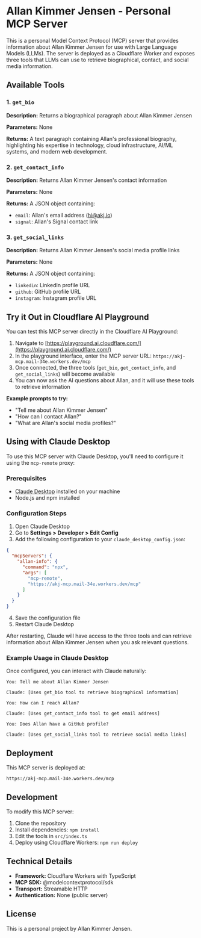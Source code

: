 # Allan Kimmer Jensen - Personal MCP Server

This is a personal Model Context Protocol (MCP) server that provides information about Allan Kimmer Jensen for use with Large Language Models (LLMs). The server is deployed as a Cloudflare Worker and exposes three tools that LLMs can use to retrieve biographical, contact, and social media information.

## Available Tools

### 1. `get_bio`
**Description:** Returns a biographical paragraph about Allan Kimmer Jensen

**Parameters:** None

**Returns:** A text paragraph containing Allan's professional biography, highlighting his expertise in technology, cloud infrastructure, AI/ML systems, and modern web development.

### 2. `get_contact_info`
**Description:** Returns Allan Kimmer Jensen's contact information

**Parameters:** None

**Returns:** A JSON object containing:
- `email`: Allan's email address (hi@akj.io)
- `signal`: Allan's Signal contact link

### 3. `get_social_links`
**Description:** Returns Allan Kimmer Jensen's social media profile links

**Parameters:** None

**Returns:** A JSON object containing:
- `linkedin`: LinkedIn profile URL
- `github`: GitHub profile URL
- `instagram`: Instagram profile URL

## Try it Out in Cloudflare AI Playground

You can test this MCP server directly in the Cloudflare AI Playground:

1. Navigate to [https://playground.ai.cloudflare.com/](https://playground.ai.cloudflare.com/)
2. In the playground interface, enter the MCP server URL: `https://akj-mcp.mail-34e.workers.dev/mcp`
3. Once connected, the three tools (`get_bio`, `get_contact_info`, and `get_social_links`) will become available
4. You can now ask the AI questions about Allan, and it will use these tools to retrieve information

**Example prompts to try:**
- "Tell me about Allan Kimmer Jensen"
- "How can I contact Allan?"
- "What are Allan's social media profiles?"

## Using with Claude Desktop

To use this MCP server with Claude Desktop, you'll need to configure it using the `mcp-remote` proxy:

### Prerequisites
- [Claude Desktop](https://claude.ai/download) installed on your machine
- Node.js and npm installed

### Configuration Steps

1. Open Claude Desktop
2. Go to **Settings > Developer > Edit Config**
3. Add the following configuration to your `claude_desktop_config.json`:

```json
{
  "mcpServers": {
    "allan-info": {
      "command": "npx",
      "args": [
        "mcp-remote",
        "https://akj-mcp.mail-34e.workers.dev/mcp"
      ]
    }
  }
}
```

4. Save the configuration file
5. Restart Claude Desktop

After restarting, Claude will have access to the three tools and can retrieve information about Allan Kimmer Jensen when you ask relevant questions.

### Example Usage in Claude Desktop

Once configured, you can interact with Claude naturally:

```
You: Tell me about Allan Kimmer Jensen

Claude: [Uses get_bio tool to retrieve biographical information]

You: How can I reach Allan?

Claude: [Uses get_contact_info tool to get email address]

You: Does Allan have a GitHub profile?

Claude: [Uses get_social_links tool to retrieve social media links]
```

## Deployment

This MCP server is deployed at:
```
https://akj-mcp.mail-34e.workers.dev/mcp
```

## Development

To modify this MCP server:

1. Clone the repository
2. Install dependencies: `npm install`
3. Edit the tools in `src/index.ts`
4. Deploy using Cloudflare Workers: `npm run deploy`

## Technical Details

- **Framework:** Cloudflare Workers with TypeScript
- **MCP SDK:** @modelcontextprotocol/sdk
- **Transport:** Streamable HTTP
- **Authentication:** None (public server)

## License

This is a personal project by Allan Kimmer Jensen.
